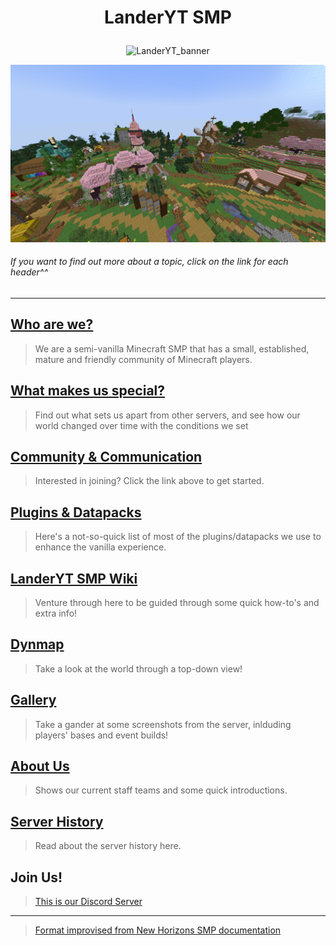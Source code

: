 <!-- # LanderYT SMP ![newHorizonsBanner](https://static.planetminecraft.com/files/banner/914433_1.png) -->

# <p align="center"> LanderYT SMP</p>
<p align="center">
  <img width="460" src="https://static.planetminecraft.com/files/banner/914433_1.png" alt="LanderYT_banner"></p>

![landerytSpawn](https://github.com/landeryt/LanderYTSMP/blob/main/lib/screenshots/landerytSpawn.png)

###### If you want to find out more about a topic, click on the link for each header^^

--------------------------------------------------------------------------------------

## [Who are we?](https://github.com/landeryt/LanderYTSMP/blob/main/lib/text/whoAreWe.md)
> We are a semi-vanilla Minecraft SMP that has a small, established, mature and friendly community of Minecraft players.

## [What makes us special?](https://github.com/landeryt/LanderYTSMP/blob/main/lib/text/ourThing.md)

> Find out what sets us apart from other servers, and see how our world changed over time with the conditions we set

## [Community & Communication](https://github.com/landeryt/LanderYTSMP/blob/main/lib/text/communityAndCommunication.md)

> Interested in joining? Click the link above to get started.

## [Plugins & Datapacks](https://github.com/landeryt/LanderYTSMP/wiki#6-plugins-and-datapacks)

> Here's a not-so-quick list of most of the plugins/datapacks we use to enhance the vanilla experience.

## [LanderYT SMP Wiki](https://github.com/landeryt/LanderYTSMP/wiki)

> Venture through here to be guided through some quick how-to's and extra info!

## [Dynmap](http://94.130.131.50:25741/)

> Take a look at the world through a top-down view!

## [Gallery](https://www.planetminecraft.com/server/landeryt-smp-semi-vanilla-whitelist-1-20-1-events-16-hermitcraft-like-lgbtq-friendly/)

> Take a gander at some screenshots from the server, inlduding players' bases and event builds!

## [About Us](https://github.com/landeryt/LanderYTSMP/blob/main/lib/text/staffPage.md)

> Shows our current staff teams and some quick introductions.

## [Server History]()

> Read about the server history here.

## Join Us!

> [This is our Discord Server](https://discord.gg/v2RRck9KWn)

--------------------------------------------------------------------------------------

> [Format improvised from New Horizons SMP documentation](https://github.com/NewHorizonsMC)

